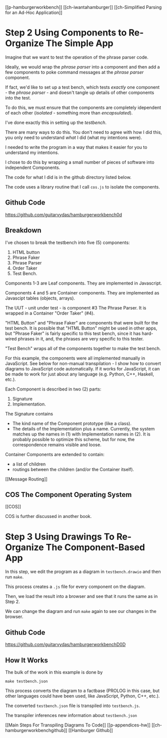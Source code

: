[[p-hamburgerworkbench]]
[[ch-iwantahamburger]]
[[ch-Simplified Parsing for an Ad-Hoc Application]]
# Step 2 Using Components to Re-Organize The Simple App
Imagine that we want to test the operation of the phrase parser code.

Ideally, we would wrap the *phrase parser* into a component and then add a few components to poke command messages at the *phrase parser* component.

If fact, we'd like to set up a test bench, which tests *exactly* one component - the *phrase parser* - and doesn't tangle up details of other components into the test.

To do this, we must ensure that the components are completely idependent of each other (*isolated* - something more than *encapsulated*).

I've done exactly this in setting up the *testbench*.  

There are many ways to do this.  You don't need to agree with how I did this, you only need to understand *what* I did (what my intentions were).  

I needed to write the program in a way that makes it easier for you to understand my intentions.

I chose to do this by wrapping a small number of pieces of software into independent Components.

The code for what I did is in the github directory listed below.

The code uses a library routine that I call `cos.js` to isolate the components.

## Github Code
https://github.com/guitarvydas/hamburgerworkbench0d

## Breakdown
I've chosen to break the testbench into five (5) components:
1. HTML button
2. Phrase Faker
3. Phrase Parser
4. Order Taker
5. Test Bench.

Components 1-3 are Leaf components.  They are implemented in Javascript.

Components 4 and 5 are Container components.  They are implemented as Javascipt tables (objects, arrays).

The UUT - unit under test - is component #3 The Phrase Parser.  It is wrapped in a Container "Order Taker" (#4).

"HTML Button" and "Phrase Faker" are components that were built for the test bench.  It is possible that "HTML Button" might be used in other apps, but "Phrase Faker" is fairly specific to this test bench, since it has hard-wired phrases in it, and, the phrases are very specific to this tester.

"Test Bench" wraps all of the components together to make the test bench.

For this example, the components were all implemented manually in JavaScript.  See below for non-manual transpilation - I show how to convert diagrams to JavaScript code automatically.  If it works for JavaScript, it can be made to work for just about any language (e.g. Python, C++, Haskell, etc.).

Each Component is described in two (2) parts:
1. Signature
2. Implementation.

The Signature contains
- The kind name of the Component prototype (like a class).
- The details of the Implementation plus a name.  Currently, the system matches up the names in (1) with Implementation names in (2).  It is probably possible to optimize this scheme, but for now, the correspondence remains visible and loose.

Container Components are extended to contain:
- a list of children
- routings between the children (and/or the Container itself).

[[Message Routing]]

## COS The Component Operating System

[[COS]]

COS is further discussed in another book.

# Step 3 Using Drawings To Re-Organize The Component-Based App

In this step, we edit the program as a diagram in `testbench.drawio` and then run `make`.

This process creates a `.js` file for every component on the diagram.

Then, we load the result into a browser and see that it runs the same as in Step 2.

We can change the diagram and run `make` again to see our changes in the browser.

## Github Code
https://github.com/guitarvydas/hamburgerworkbenchD0D

## How It Works
The bulk of the work in this example is done by 
```
make testbench.json
```
This process converts the diagram to a factbase (PROLOG in this case, but other languages could have been used, like JavaScript, Python, C++, etc.).

The converted `testbench.json` file is transpiled into `testbench.js`.

The transpiler inferences new information about `testbench.json` 

[[Main Steps For Transpiling Diagrams To Code]]
[[p-appendices-hw]]
[[ch-hamburgerworkbenchgithub]]
[[Hamburger Github]]
